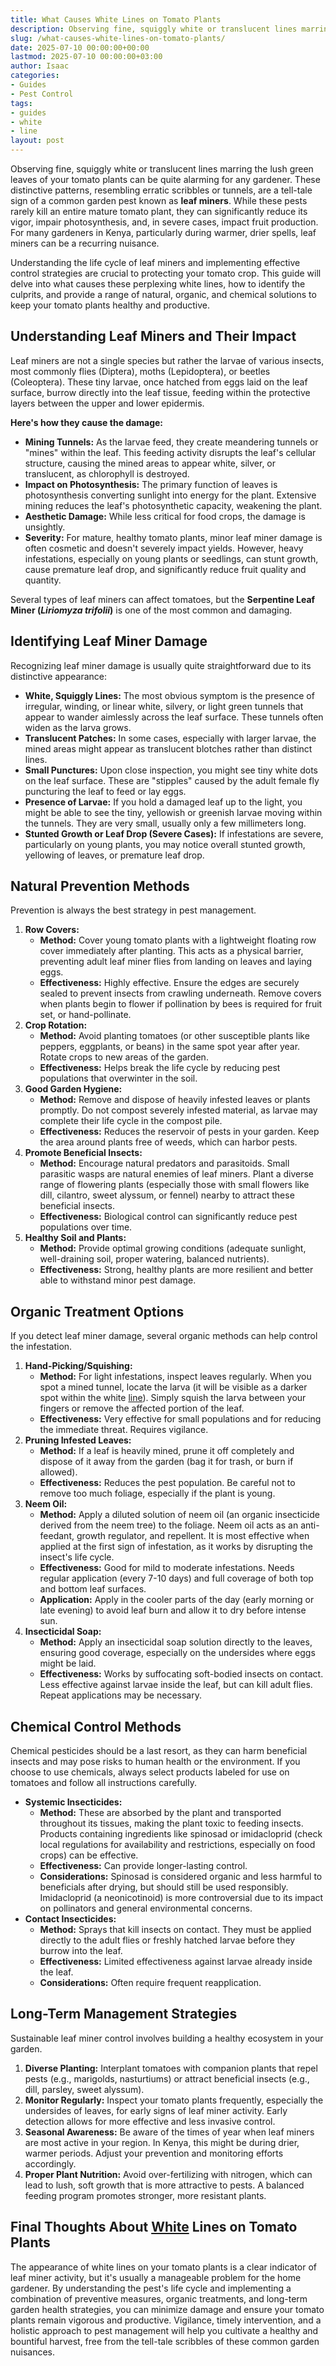 ```yaml
---
title: What Causes White Lines on Tomato Plants
description: Observing fine, squiggly white or translucent lines marring the lush green leaves of your tomato plants can be quite alarming for any gardener.
slug: /what-causes-white-lines-on-tomato-plants/
date: 2025-07-10 00:00:00+00:00
lastmod: 2025-07-10 00:00:00+03:00
author: Isaac
categories:
- Guides
- Pest Control
tags:
- guides
- white
- line
layout: post
---
```

Observing fine, squiggly white or translucent lines marring the lush green leaves of your tomato plants can be quite alarming for any gardener. These distinctive patterns, resembling erratic scribbles or tunnels, are a tell-tale sign of a common garden pest known as **leaf miners**. While these pests rarely kill an entire mature tomato plant, they can significantly reduce its vigor, impair photosynthesis, and, in severe cases, impact fruit production. For many gardeners in Kenya, particularly during warmer, drier spells, leaf miners can be a recurring nuisance.

Understanding the life cycle of leaf miners and implementing effective control strategies are crucial to protecting your tomato crop. This guide will delve into what causes these perplexing white lines, how to identify the culprits, and provide a range of natural, organic, and chemical solutions to keep your tomato plants healthy and productive.

## Understanding Leaf Miners and Their Impact

Leaf miners are not a single species but rather the larvae of various insects, most commonly flies (Diptera), moths (Lepidoptera), or beetles (Coleoptera). These tiny larvae, once hatched from eggs laid on the leaf surface, burrow directly into the leaf tissue, feeding within the protective layers between the upper and lower epidermis.

**Here's how they cause the damage:**

* **Mining Tunnels:** As the larvae feed, they create meandering tunnels or "mines" within the leaf. This feeding activity disrupts the leaf's cellular structure, causing the mined areas to appear white, silver, or translucent, as chlorophyll is destroyed.
* **Impact on Photosynthesis:** The primary function of leaves is photosynthesis  converting sunlight into energy for the plant. Extensive mining reduces the leaf's photosynthetic capacity, weakening the plant.
* **Aesthetic Damage:** While less critical for food crops, the damage is unsightly.
* **Severity:** For mature, healthy tomato plants, minor leaf miner damage is often cosmetic and doesn't severely impact yields. However, heavy infestations, especially on young plants or seedlings, can stunt growth, cause premature leaf drop, and significantly reduce fruit quality and quantity.

Several types of leaf miners can affect tomatoes, but the **Serpentine Leaf Miner (_Liriomyza trifolii_)** is one of the most common and damaging.

## Identifying Leaf Miner Damage

Recognizing leaf miner damage is usually quite straightforward due to its distinctive appearance:

* **White, Squiggly Lines:** The most obvious symptom is the presence of irregular, winding, or linear white, silvery, or light green tunnels that appear to wander aimlessly across the leaf surface. These tunnels often widen as the larva grows.
* **Translucent Patches:** In some cases, especially with larger larvae, the mined areas might appear as translucent blotches rather than distinct lines.
* **Small Punctures:** Upon close inspection, you might see tiny white dots on the leaf surface. These are "stipples" caused by the adult female fly puncturing the leaf to feed or lay eggs.
* **Presence of Larvae:** If you hold a damaged leaf up to the light, you might be able to see the tiny, yellowish or greenish larvae moving within the tunnels. They are very small, usually only a few millimeters long.
* **Stunted Growth or Leaf Drop (Severe Cases):** If infestations are severe, particularly on young plants, you may notice overall stunted growth, yellowing of leaves, or premature leaf drop.

## Natural Prevention Methods

Prevention is always the best strategy in pest management.

1.  **Row Covers:**
    * **Method:** Cover young tomato plants with a lightweight floating row cover immediately after planting. This acts as a physical barrier, preventing adult leaf miner flies from landing on leaves and laying eggs.
    * **Effectiveness:** Highly effective. Ensure the edges are securely sealed to prevent insects from crawling underneath. Remove covers when plants begin to flower if pollination by bees is required for fruit set, or hand-pollinate.
2.  **Crop Rotation:**
    * **Method:** Avoid planting tomatoes (or other susceptible plants like peppers, eggplants, or beans) in the same spot year after year. Rotate crops to new areas of the garden.
    * **Effectiveness:** Helps break the life cycle by reducing pest populations that overwinter in the soil.
3.  **Good Garden Hygiene:**
    * **Method:** Remove and dispose of heavily infested leaves or plants promptly. Do not compost severely infested material, as larvae may complete their life cycle in the compost pile.
    * **Effectiveness:** Reduces the reservoir of pests in your garden. Keep the area around plants free of weeds, which can harbor pests.
4.  **Promote Beneficial Insects:**
    * **Method:** Encourage natural predators and parasitoids. Small parasitic wasps are natural enemies of leaf miners. Plant a diverse range of flowering plants (especially those with small flowers like dill, cilantro, sweet alyssum, or fennel) nearby to attract these beneficial insects.
    * **Effectiveness:** Biological control can significantly reduce pest populations over time.
5.  **Healthy Soil and Plants:**
    * **Method:** Provide optimal growing conditions (adequate sunlight, well-draining soil, proper watering, balanced nutrients).
    * **Effectiveness:** Strong, healthy plants are more resilient and better able to withstand minor pest damage.

## Organic Treatment Options

If you detect leaf miner damage, several organic methods can help control the infestation.

1.  **Hand-Picking/Squishing:**
    * **Method:** For light infestations, inspect leaves regularly. When you spot a mined tunnel, locate the larva (it will be visible as a darker spot within the white [line](https://pestpolicy.com/best-trimmer-line/)). Simply squish the larva between your fingers or remove the affected portion of the leaf.
    * **Effectiveness:** Very effective for small populations and for reducing the immediate threat. Requires vigilance.
2.  **Pruning Infested Leaves:**
    * **Method:** If a leaf is heavily mined, prune it off completely and dispose of it away from the garden (bag it for trash, or burn if allowed).
    * **Effectiveness:** Reduces the pest population. Be careful not to remove too much foliage, especially if the plant is young.
3.  **Neem Oil:**
    * **Method:** Apply a diluted solution of neem oil (an organic insecticide derived from the neem tree) to the foliage. Neem oil acts as an anti-feedant, growth regulator, and repellent. It is most effective when applied at the first sign of infestation, as it works by disrupting the insect's life cycle.
    * **Effectiveness:** Good for mild to moderate infestations. Needs regular application (every 7-10 days) and full coverage of both top and bottom leaf surfaces.
    * **Application:** Apply in the cooler parts of the day (early morning or late evening) to avoid leaf burn and allow it to dry before intense sun.
4.  **Insecticidal Soap:**
    * **Method:** Apply an insecticidal soap solution directly to the leaves, ensuring good coverage, especially on the undersides where eggs might be laid.
    * **Effectiveness:** Works by suffocating soft-bodied insects on contact. Less effective against larvae inside the leaf, but can kill adult flies. Repeat applications may be necessary.

## Chemical Control Methods

Chemical pesticides should be a last resort, as they can harm beneficial insects and may pose risks to human health or the environment. If you choose to use chemicals, always select products labeled for use on tomatoes and follow all instructions carefully.

* **Systemic Insecticides:**
    * **Method:** These are absorbed by the plant and transported throughout its tissues, making the plant toxic to feeding insects. Products containing ingredients like spinosad or imidacloprid (check local regulations for availability and restrictions, especially on food crops) can be effective.
    * **Effectiveness:** Can provide longer-lasting control.
    * **Considerations:** Spinosad is considered organic and less harmful to beneficials after drying, but should still be used responsibly. Imidacloprid (a neonicotinoid) is more controversial due to its impact on pollinators and general environmental concerns.
* **Contact Insecticides:**
    * **Method:** Sprays that kill insects on contact. They must be applied directly to the adult flies or freshly hatched larvae before they burrow into the leaf.
    * **Effectiveness:** Limited effectiveness against larvae already inside the leaf.
    * **Considerations:** Often require frequent reapplication.

## Long-Term Management Strategies

Sustainable leaf miner control involves building a healthy ecosystem in your garden.

1.  **Diverse Planting:** Interplant tomatoes with companion plants that repel pests (e.g., marigolds, nasturtiums) or attract beneficial insects (e.g., dill, parsley, sweet alyssum).
2.  **Monitor Regularly:** Inspect your tomato plants frequently, especially the undersides of leaves, for early signs of leaf miner activity. Early detection allows for more effective and less invasive control.
3.  **Seasonal Awareness:** Be aware of the times of year when leaf miners are most active in your region. In Kenya, this might be during drier, warmer periods. Adjust your prevention and monitoring efforts accordingly.
4.  **Proper Plant Nutrition:** Avoid over-fertilizing with nitrogen, which can lead to lush, soft growth that is more attractive to pests. A balanced feeding program promotes stronger, more resistant plants.

## Final Thoughts About [White](https://pestpolicy.com/best-white-paints-for-interior-walls/) Lines on Tomato Plants

The appearance of white lines on your tomato plants is a clear indicator of leaf miner activity, but it's usually a manageable problem for the home gardener. By understanding the pest's life cycle and implementing a combination of preventive measures, organic treatments, and long-term garden health strategies, you can minimize damage and ensure your tomato plants remain vigorous and productive. Vigilance, timely intervention, and a holistic approach to pest management will help you cultivate a healthy and bountiful harvest, free from the tell-tale scribbles of these common garden nuisances.
